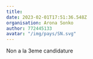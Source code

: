 ```yaml
---
title: 
date: 2023-02-01T17:51:36.548Z
organisation: Arona Sonko
author: 772445133
avatar: "/img/pays/SN.svg"
---
```


Non a la 3eme candidature 